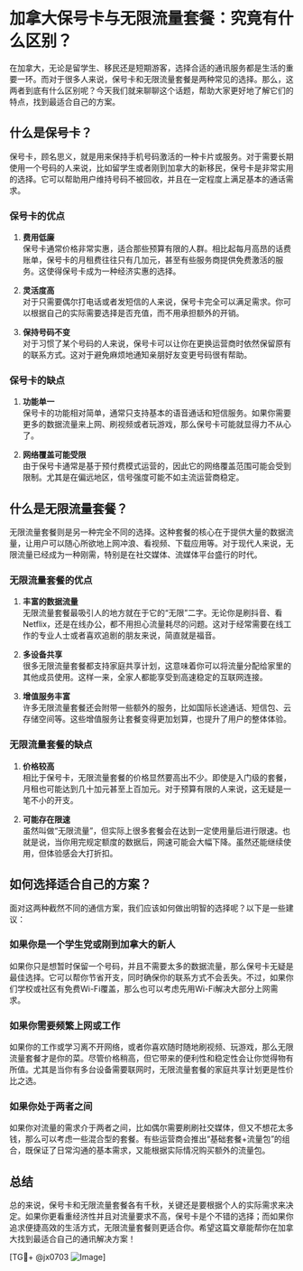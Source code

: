 # 加拿大保号卡与无限流量套餐：究竟有什么区别？

在加拿大，无论是留学生、移民还是短期游客，选择合适的通讯服务都是生活的重要一环。而对于很多人来说，保号卡和无限流量套餐是两种常见的选择。那么，这两者到底有什么区别呢？今天我们就来聊聊这个话题，帮助大家更好地了解它们的特点，找到最适合自己的方案。

## 什么是保号卡？

保号卡，顾名思义，就是用来保持手机号码激活的一种卡片或服务。对于需要长期使用一个号码的人来说，比如留学生或者刚到加拿大的新移民，保号卡是非常实用的选择。它可以帮助用户维持号码不被回收，并且在一定程度上满足基本的通话需求。

### 保号卡的优点

1. **费用低廉**  
   保号卡通常价格非常实惠，适合那些预算有限的人群。相比起每月高昂的话费账单，保号卡的月租费往往只有几加元，甚至有些服务商提供免费激活的服务。这使得保号卡成为一种经济实惠的选择。

2. **灵活度高**  
   对于只需要偶尔打电话或者发短信的人来说，保号卡完全可以满足需求。你可以根据自己的实际需要选择是否充值，而不用承担额外的开销。

3. **保持号码不变**  
   对于习惯了某个号码的人来说，保号卡可以让你在更换运营商时依然保留原有的联系方式。这对于避免麻烦地通知亲朋好友变更号码很有帮助。

### 保号卡的缺点

1. **功能单一**  
   保号卡的功能相对简单，通常只支持基本的语音通话和短信服务。如果你需要更多的数据流量来上网、刷视频或者玩游戏，那么保号卡可能就显得力不从心了。

2. **网络覆盖可能受限**  
   由于保号卡通常是基于预付费模式运营的，因此它的网络覆盖范围可能会受到限制。尤其是在偏远地区，信号强度可能不如主流运营商稳定。

## 什么是无限流量套餐？

无限流量套餐则是另一种完全不同的选择。这种套餐的核心在于提供大量的数据流量，让用户可以随心所欲地上网冲浪、看视频、下载应用等。对于现代人来说，无限流量已经成为一种刚需，特别是在社交媒体、流媒体平台盛行的时代。

### 无限流量套餐的优点

1. **丰富的数据流量**  
   无限流量套餐最吸引人的地方就在于它的“无限”二字。无论你是刷抖音、看Netflix，还是在线办公，都不用担心流量耗尽的问题。这对于经常需要在线工作的专业人士或者喜欢追剧的朋友来说，简直就是福音。

2. **多设备共享**  
   很多无限流量套餐都支持家庭共享计划，这意味着你可以将流量分配给家里的其他成员使用。这样一来，全家人都能享受到高速稳定的互联网连接。

3. **增值服务丰富**  
   许多无限流量套餐还会附带一些额外的服务，比如国际长途通话、短信包、云存储空间等。这些增值服务让套餐变得更加划算，也提升了用户的整体体验。

### 无限流量套餐的缺点

1. **价格较高**  
   相比于保号卡，无限流量套餐的价格显然要高出不少。即使是入门级的套餐，月租也可能达到几十加元甚至上百加元。对于预算有限的人来说，这无疑是一笔不小的开支。

2. **可能存在限速**  
   虽然叫做“无限流量”，但实际上很多套餐会在达到一定使用量后进行限速。也就是说，当你用完规定额度的数据后，网速可能会大幅下降。虽然还能继续使用，但体验感会大打折扣。

## 如何选择适合自己的方案？

面对这两种截然不同的通信方案，我们应该如何做出明智的选择呢？以下是一些建议：

### 如果你是一个学生党或刚到加拿大的新人

如果你只是想暂时保留一个号码，并且不需要太多的数据流量，那么保号卡无疑是最佳选择。它可以帮你节省开支，同时确保你的联系方式不会丢失。不过，如果你们学校或社区有免费Wi-Fi覆盖，那么也可以考虑先用Wi-Fi解决大部分上网需求。

### 如果你需要频繁上网或工作

如果你的工作或学习离不开网络，或者你喜欢随时随地刷视频、玩游戏，那么无限流量套餐才是你的菜。尽管价格稍高，但它带来的便利性和稳定性会让你觉得物有所值。尤其是当你有多台设备需要联网时，无限流量套餐的家庭共享计划更是性价比之选。

### 如果你处于两者之间

如果你对流量的需求介于两者之间，比如偶尔需要刷刷社交媒体，但又不想花太多钱，那么可以考虑一些混合型的套餐。有些运营商会推出“基础套餐+流量包”的组合，既保证了日常沟通的基本需求，又能根据实际情况购买额外的流量包。

## 总结

总的来说，保号卡和无限流量套餐各有千秋，关键还是要根据个人的实际需求来决定。如果你更看重经济性并且对流量要求不高，保号卡是个不错的选择；而如果你追求便捷高效的生活方式，无限流量套餐则更适合你。希望这篇文章能帮你在加拿大找到最适合自己的通讯解决方案！

[TG💪+ @jx0703 ![Image](https://github.com/user-attachments/assets/dbca1d08-cadb-493c-b0ec-ad6f7a83f270)]